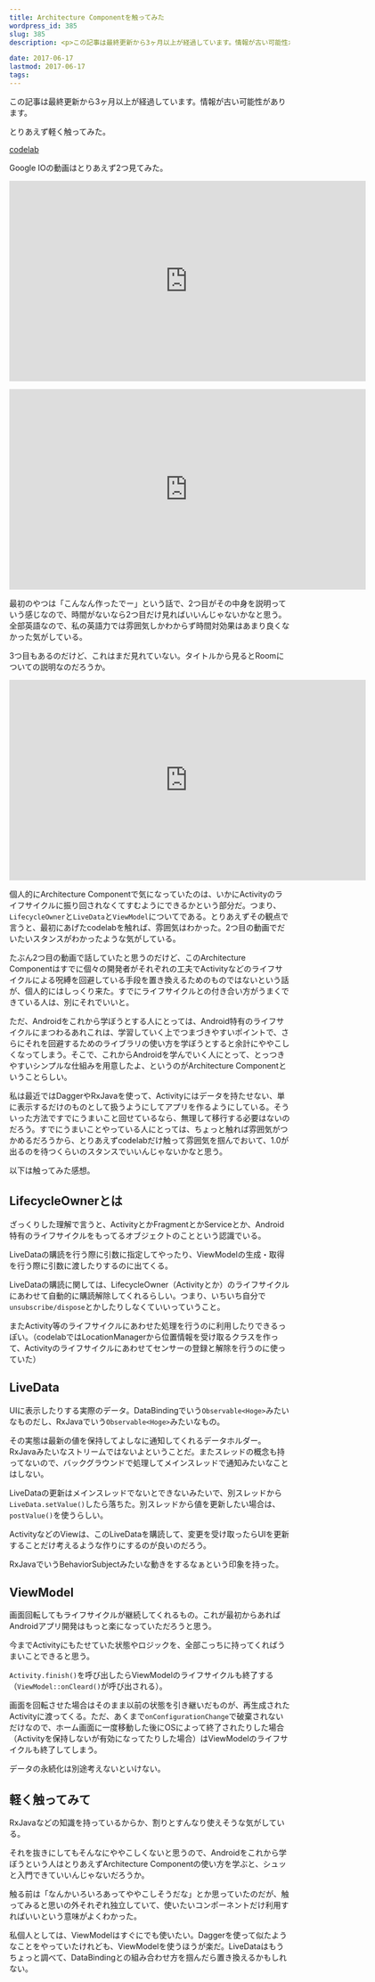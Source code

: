 ```yaml
---
title: Architecture Componentを触ってみた
wordpress_id: 385
slug: 385
description: <p>この記事は最終更新から3ヶ月以上が経過しています。情報が古い可能性があります。とりあえず軽く触ってみた。 codelab Google IOの動画はとりあえず2つ見てみた。 最初のやつは「こんなん作ったでー」という話で、 [&hellip;]</p>

date: 2017-06-17
lastmod: 2017-06-17
tags: 
---
```


<div id="wppda_alert">この記事は最終更新から3ヶ月以上が経過しています。情報が古い可能性があります。</div><p>とりあえず軽く触ってみた。</p>
<p><a href="https://codelabs.developers.google.com/codelabs/android-lifecycles/index.html#">codelab</a></p>
<p>Google IOの動画はとりあえず2つ見てみた。</p>
<p><iframe width="640" height="360" src="https://www.youtube.com/embed/videoseries?list=PLWz5rJ2EKKc-odHd6XEaf7ykfsosYyCKp" frameborder="0" allowfullscreen></iframe></p>
<p><iframe width="640" height="360" src="https://www.youtube.com/embed/videoseries?list=PLWz5rJ2EKKc-odHd6XEaf7ykfsosYyCKp" frameborder="0" allowfullscreen></iframe></p>
<p>最初のやつは「こんなん作ったでー」という話で、2つ目がその中身を説明っていう感じなので、時間がないなら2つ目だけ見ればいいんじゃないかなと思う。全部英語なので、私の英語力では雰囲気しかわからず時間対効果はあまり良くなかった気がしている。</p>
<p>3つ目もあるのだけど、これはまだ見れていない。タイトルから見るとRoomについての説明なのだろうか。</p>
<p><iframe width="640" height="360" src="https://www.youtube.com/embed/videoseries?list=PLWz5rJ2EKKc-odHd6XEaf7ykfsosYyCKp" frameborder="0" allowfullscreen></iframe></p>
<p>個人的にArchitecture Componentで気になっていたのは、いかにActivityのライフサイクルに振り回されなくてすむようにできるかという部分だ。つまり、<code>LifecycleOwner</code>と<code>LiveData</code>と<code>ViewModel</code>についてである。とりあえずその観点で言うと、最初にあげたcodelabを触れば、雰囲気はわかった。2つ目の動画でだいたいスタンスがわかったような気がしている。</p>
<p>たぶん2つ目の動画で話していたと思うのだけど、このArchitecture Componentはすでに個々の開発者がそれぞれの工夫でActivityなどのライフサイクルによる呪縛を回避している手段を置き換えるためのものではないという話が、個人的にはしっくり来た。すでにライフサイクルとの付き合い方がうまくできている人は、別にそれでいいと。</p>
<p>ただ、Androidをこれから学ぼうとする人にとっては、Android特有のライフサイクルにまつわるあれこれは、学習していく上でつまづきやすいポイントで、さらにそれを回避するためのライブラリの使い方を学ぼうとすると余計にややこしくなってしまう。そこで、これからAndroidを学んでいく人にとって、とっつきやすいシンプルな仕組みを用意したよ、というのがArchitecture Componentということらしい。</p>
<p>私は最近ではDaggerやRxJavaを使って、Activityにはデータを持たせない、単に表示するだけのものとして扱うようにしてアプリを作るようにしている。そういった方法ですでにうまいこと回せているなら、無理して移行する必要はないのだろう。すでにうまいことやっている人にとっては、ちょっと触れば雰囲気がつかめるだろうから、とりあえずcodelabだけ触って雰囲気を掴んでおいて、1.0が出るのを待つくらいのスタンスでいいんじゃないかなと思う。</p>
<p>以下は触ってみた感想。</p>
<h2>LifecycleOwnerとは</h2>
<p>ざっくりした理解で言うと、ActivityとかFragmentとかServiceとか、Android特有のライフサイクルをもってるオブジェクトのことという認識でいる。</p>
<p>LiveDataの購読を行う際に引数に指定してやったり、ViewModelの生成・取得を行う際に引数に渡したりするのに出てくる。</p>
<p>LiveDataの購読に関しては、LifecycleOwner（Activityとか）のライフサイクルにあわせて自動的に購読解除してくれるらしい。つまり、いちいち自分で<code>unsubscribe/dispose</code>とかしたりしなくていいっていうこと。</p>
<p>またActivity等のライフサイクルにあわせた処理を行うのに利用したりできるっぽい。（codelabではLocationManagerから位置情報を受け取るクラスを作って、Activityのライフサイクルにあわせてセンサーの登録と解除を行うのに使っていた）</p>
<h2>LiveData</h2>
<p>UIに表示したりする実際のデータ。DataBindingでいう<code>Observable&lt;Hoge&gt;</code>みたいなものだし、RxJavaでいう<code>Observable&lt;Hoge&gt;</code>みたいなもの。</p>
<p>その実態は最新の値を保持してよしなに通知してくれるデータホルダー。RxJavaみたいなストリームではないよということだ。またスレッドの概念も持ってないので、バックグラウンドで処理してメインスレッドで通知みたいなことはしない。</p>
<p>LiveDataの更新はメインスレッドでないとできないみたいで、別スレッドから<code>LiveData.setValue()</code>したら落ちた。別スレッドから値を更新したい場合は、<code>postValue()</code>を使うらしい。</p>
<p>ActivityなどのViewは、このLiveDataを購読して、変更を受け取ったらUIを更新することだけ考えるような作りにするのが良いのだろう。</p>
<p>RxJavaでいうBehaviorSubjectみたいな動きをするなぁという印象を持った。</p>
<h2>ViewModel</h2>
<p>画面回転してもライフサイクルが継続してくれるもの。これが最初からあればAndroidアプリ開発はもっと楽になっていただろうと思う。</p>
<p>今までActivityにもたせていた状態やロジックを、全部こっちに持ってくればうまいことできると思う。</p>
<p><code>Activity.finish()</code>を呼び出したらViewModelのライフサイクルも終了する（<code>ViewModel::onCleard()</code>が呼び出される）。</p>
<p>画面を回転させた場合はそのまま以前の状態を引き継いだものが、再生成されたActivityに渡ってくる。ただ、あくまで<code>onConfigurationChange</code>で破棄されないだけなので、ホーム画面に一度移動した後にOSによって終了されたりした場合（Activityを保持しないが有効になってたりした場合）はViewModelのライフサイクルも終了してしまう。</p>
<p>データの永続化は別途考えないといけない。</p>
<h2>軽く触ってみて</h2>
<p>RxJavaなどの知識を持っているからか、割りとすんなり使えそうな気がしている。</p>
<p>それを抜きにしてもそんなにややこしくないと思うので、Androidをこれから学ぼうという人はとりあえずArchitecture Componentの使い方を学ぶと、シュッと入門できていいんじゃないだろうか。</p>
<p>触る前は「なんかいろいろあってややこしそうだな」とか思っていたのだが、触ってみると思いの外それぞれ独立していて、使いたいコンポーネントだけ利用すればいいという意味がよくわかった。</p>
<p>私個人としては、ViewModelはすぐにでも使いたい。Daggerを使って似たようなことをやっていたけれども、ViewModelを使うほうが楽だ。LiveDataはもうちょっと調べて、DataBindingとの組み合わせ方を掴んだら置き換えるかもしれない。</p>

  